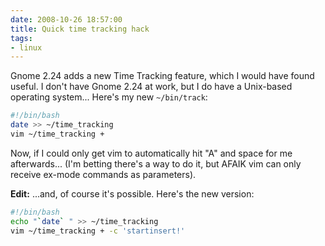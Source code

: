 ```yaml
---
date: 2008-10-26 18:57:00
title: Quick time tracking hack
tags:
- linux
---
```


Gnome 2.24 adds a new Time Tracking feature, which I would have found useful. I
don't have Gnome 2.24 at work, but I do have a Unix-based operating system...
Here's my new `~/bin/track`:

```bash
#!/bin/bash
date >> ~/time_tracking
vim ~/time_tracking +
```

Now, if I could only get vim to automatically hit "A" and space for me
afterwards... (I'm betting there's a way to do it, but AFAIK vim can only
receive ex-mode commands as parameters).

**Edit:** ...and, of course it's possible. Here's the new version:

```bash
#!/bin/bash
echo "`date` " >> ~/time_tracking
vim ~/time_tracking + -c 'startinsert!'
```
